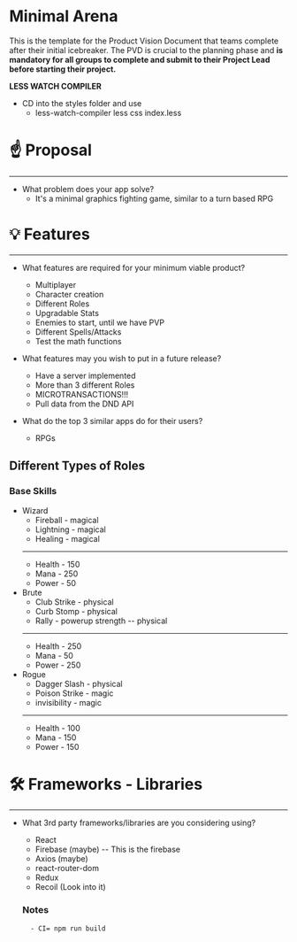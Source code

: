 # Minimal Arena

This is the template for the Product Vision Document that teams complete after their initial icebreaker. The PVD is crucial to the planning phase and **is mandatory for all groups to complete and submit to their Project Lead before starting their project.**

**LESS WATCH COMPILER**
- CD into the styles folder and use 
    - less-watch-compiler less css index.less

# ☝️ Proposal

 --- 

- What problem does your app solve?
    - It's a minimal graphics fighting game, similar to a turn based RPG

# 💡 Features

---

- What features are required for your minimum viable product?

    - Multiplayer 
    - Character creation
    - Different Roles
    - Upgradable Stats
    - Enemies to start, until we have PVP
    - Different Spells/Attacks
    - Test the math functions

- What features may you wish to put in a future release?

    - Have a server implemented 
    - More than 3 different Roles
    - MICROTRANSACTIONS!!!
    - Pull data from the DND API

- What do the top 3 similar apps do for their users?

    - RPGs
## Different Types of Roles 
### Base Skills
- Wizard
    - Fireball - magical    
    - Lightning - magical
    - Healing - magical
    ---
    - Health - 150
    - Mana - 250
    - Power - 50
- Brute
    - Club Strike - physical
    - Curb Stomp - physical
    - Rally - powerup strength -- physical
    ---
    - Health - 250
    - Mana - 50
    - Power - 250
- Rogue
    - Dagger Slash - physical
    - Poison Strike - magic
    - invisibility - magic
    ---
    - Health - 100 
    - Mana - 150
    - Power - 150

# 🛠 Frameworks - Libraries

---

- What 3rd party frameworks/libraries are you considering using?

    - React
    - Firebase (maybe) -- This is the firebase
    - Axios (maybe)
    - react-router-dom
    - Redux
    - Recoil (Look into it)

    ### Notes
        - CI= npm run build